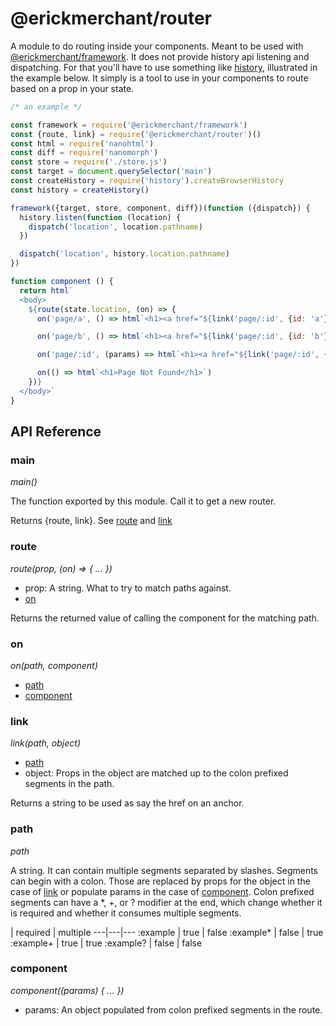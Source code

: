 # @erickmerchant/router

A module to do routing inside your components. Meant to be used with [@erickmerchant/framework](https://github.com/erickmerchant/framework). It does not provide history api listening and dispatching. For that you'll have to use something like [history](https://npmjs.com/package/history), illustrated in the example below. It simply is a tool to use in your components to route based on a prop in your state.

``` javascript
/* an example */

const framework = require('@erickmerchant/framework')
const {route, link} = require('@erickmerchant/router')()
const html = require('nanohtml')
const diff = require('nanomorph')
const store = require('./store.js')
const target = document.querySelector('main')
const createHistory = require('history').createBrowserHistory
const history = createHistory()

framework({target, store, component, diff})(function ({dispatch}) {
  history.listen(function (location) {
    dispatch('location', location.pathname)
  })

  dispatch('location', history.location.pathname)
})

function component () {
  return html`
  <body>
    ${route(state.location, (on) => {
      on('page/a', () => html`<h1><a href="${link('page/:id', {id: 'a'})}">Page A</a></h1>`)

      on('page/b', () => html`<h1><a href="${link('page/:id', {id: 'b'})}">Page B</a></h1>`)

      on('page/:id', (params) => html`<h1><a href="${link('page/:id', {id: params.id})}">Page ${params.id}</a></h1>`)

      on(() => html`<h1>Page Not Found</h1>`)
    })}
  </body>`
}
```

## API Reference

### main

_main()_

The function exported by this module. Call it to get a new router.

Returns {route, link}. See [route](#route) and [link](#link)

### route

_route(prop, (on) => { ... })_

- prop: A string. What to try to match paths against.
- [on](#on)

Returns the returned value of calling the component for the matching path.

### on

_on(path, component)_

- [path](#path)
- [component](#component)

### link

_link(path, object)_

- [path](#path)
- object: Props in the object are matched up to the colon prefixed segments in the path.

Returns a string to be used as say the href on an anchor.

### path

_path_

A string. It can contain multiple segments separated by slashes. Segments can begin with a colon. Those are replaced by props for the object in the case of [link](#link) or populate params in the case of [component](#component). Colon prefixed segments can have a \*, \+, or ? modifier at the end, which change whether it is required and whether it consumes multiple segments.

| required | multiple
---|---|---
:example | true | false
:example* | false | true
:example+ | true | true
:example? | false | false

### component

_component((params) { ... })_

- params: An object populated from colon prefixed segments in the route.
